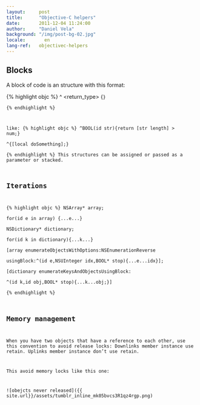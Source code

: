 ```yaml
---
layout:     post
title:      "Objective-C helpers"
date:       2011-12-04 11:24:00
author:     "Daniel Vela"
background: "/img/post-bg-02.jpg"
locale:       en
lang-ref:   objectivec-helpers
---
```


## Blocks

A block of code is an structure with this format:

{% highlight objc %}
^ <return_type> <parameters> {<code>}   
{% endhighlight %}

like:
{% highlight objc %}
^BOOL(id str){return [str length] > num;}  
^{[local doSomething];}  
{% endhighlight %}
This structures can be assigned or passed as a parameter or stacked.

## Iterations

{% highlight objc %}
NSArray* array;  
for(id e in array) {...e...}  
NSDictionary* dictionary;  
for(id k in dictionary){...k...}  
[array enumerateObjectsWithOptions:NSEnumerationReverse   
                        usingBlock:^(id e,NSUInteger idx,BOOL* stop){...e...idx}];  
[dictionary enumerateKeysAndObjectsUsingBlock:  
         ^(id k,id obj,BOOL* stop){...k...obj;}]  
{% endhighlight %}

## Memory management

When you have two objects that have a reference to each other, use this convention to avoid release locks: Downlinks member instance use retain. Uplinks member instance don’t use retain.

This avoid memory locks like this one:

![obejcts never released]({{ site.url}}/assets/tumblr_inline_mk05bvcs3R1qz4rgp.png)

